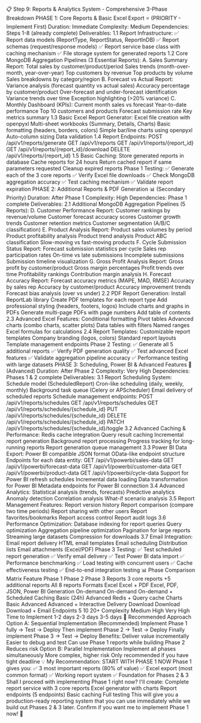 📋 Step 9: Reports & Analytics System - Comprehensive 3-Phase Breakdown
PHASE 1: Core Reports & Basic Excel Export ⭐ (PRIORITY - Implement First)
Duration: Immediate
Complexity: Medium
Dependencies: Steps 1-8 (already complete)
Deliverables:
1.1 Report Infrastructure:
✅ Report data models (ReportType, ReportStatus, ReportInDB)
✅ Report schemas (request/response models)
✅ Report service base class with caching mechanism
✅ File storage system for generated reports
1.2 Core MongoDB Aggregation Pipelines (3 Essential Reports): A. Sales Summary Report:
Total sales by customer/product/period
Sales trends (month-over-month, year-over-year)
Top customers by revenue
Top products by volume
Sales breakdowns by category/region
B. Forecast vs Actual Report:
Variance analysis (forecast quantity vs actual sales)
Accuracy percentage by customer/product
Over-forecast and under-forecast identification
Variance trends over time
Exception highlighting (>20% variance)
C. Monthly Dashboard (KPIs):
Current month sales vs forecast
Year-to-date performance
Top 10 customers and products
Forecast submission rate
Key metrics summary
1.3 Basic Excel Report Generator:
Excel file creation with openpyxl
Multi-sheet workbooks (Summary, Details, Charts)
Basic formatting (headers, borders, colors)
Simple bar/line charts using openpyxl
Auto-column sizing
Data validation
1.4 Report Endpoints:
POST   /api/v1/reports/generate
GET    /api/v1/reports
GET    /api/v1/reports/{report_id}
GET    /api/v1/reports/{report_id}/download
DELETE /api/v1/reports/{report_id}
1.5 Basic Caching:
Store generated reports in database
Cache reports for 24 hours
Return cached report if same parameters requested
Cleanup expired reports
Phase 1 Testing:
✅ Generate each of the 3 core reports
✅ Verify Excel file downloads
✅ Check MongoDB aggregation accuracy
✅ Test caching mechanism
✅ Validate report expiration
PHASE 2: Additional Reports & PDF Generation 📊 (Secondary Priority)
Duration: After Phase 1
Complexity: High
Dependencies: Phase 1 complete
Deliverables:
2.1 Additional MongoDB Aggregation Pipelines (5 Reports): D. Customer Performance Report:
Customer rankings by revenue/volume
Customer forecast accuracy scores
Customer growth trends
Customer retention metrics
Customer segmentation (A/B/C classification)
E. Product Analysis Report:
Product sales volumes by period
Product profitability analysis
Product trend analysis
Product ABC classification
Slow-moving vs fast-moving products
F. Cycle Submission Status Report:
Forecast submission statistics per cycle
Sales rep participation rates
On-time vs late submissions
Incomplete submissions
Submission timeline visualization
G. Gross Profit Analysis Report:
Gross profit by customer/product
Gross margin percentages
Profit trends over time
Profitability rankings
Contribution margin analysis
H. Forecast Accuracy Report:
Forecast accuracy metrics (MAPE, MAD, RMSE)
Accuracy by sales rep
Accuracy by customer/product
Accuracy improvement trends
Forecast bias analysis (over vs under)
2.2 PDF Report Generation:
Install ReportLab library
Create PDF templates for each report type
Add professional styling (headers, footers, logos)
Include charts and graphs in PDFs
Generate multi-page PDFs with page numbers
Add table of contents
2.3 Advanced Excel Features:
Conditional formatting
Pivot tables
Advanced charts (combo charts, scatter plots)
Data tables with filters
Named ranges
Excel formulas for calculations
2.4 Report Templates:
Customizable report templates
Company branding (logos, colors)
Standard report layouts
Template management endpoints
Phase 2 Testing:
✅ Generate all 5 additional reports
✅ Verify PDF generation quality
✅ Test advanced Excel features
✅ Validate aggregation pipeline accuracy
✅ Performance testing with large datasets
PHASE 3: Scheduling, Power BI & Advanced Features 🚀 (Advanced)
Duration: After Phase 2
Complexity: Very High
Dependencies: Phases 1 & 2 complete
Deliverables:
3.1 Report Scheduling System:
Schedule model (ScheduledReport)
Cron-like scheduling (daily, weekly, monthly)
Background task queue (Celery or APScheduler)
Email delivery of scheduled reports
Schedule management endpoints:
POST   /api/v1/reports/schedules
GET    /api/v1/reports/schedules
GET    /api/v1/reports/schedules/{schedule_id}
PUT    /api/v1/reports/schedules/{schedule_id}
DELETE /api/v1/reports/schedules/{schedule_id}
PATCH  /api/v1/reports/schedules/{schedule_id}/toggle
3.2 Advanced Caching & Performance:
Redis cache integration
Query result caching
Incremental report generation
Background report processing
Progress tracking for long-running reports
Report generation queue management
3.3 Power BI Data Export:
Power BI compatible JSON format
OData-like endpoint structure
Endpoints for each data entity:
GET /api/v1/powerbi/sales-data
GET /api/v1/powerbi/forecast-data
GET /api/v1/powerbi/customer-data
GET /api/v1/powerbi/product-data
GET /api/v1/powerbi/cycle-data
Support for Power BI refresh schedules
Incremental data loading
Data transformation for Power BI
Metadata endpoints for Power BI connection
3.4 Advanced Analytics:
Statistical analysis (trends, forecasts)
Predictive analytics
Anomaly detection
Correlation analysis
What-if scenario analysis
3.5 Report Management Features:
Report version history
Report comparison (compare two time periods)
Report sharing with other users
Report favorites/bookmarks
Report access control
Report audit logs
3.6 Performance Optimization:
Database indexing for report queries
Query optimization
Aggregation pipeline optimization
Pagination for large reports
Streaming large datasets
Compression for downloads
3.7 Email Integration:
Email report delivery
HTML email templates
Email scheduling
Distribution lists
Email attachments (Excel/PDF)
Phase 3 Testing:
✅ Test scheduled report generation
✅ Verify email delivery
✅ Test Power BI data import
✅ Performance benchmarking
✅ Load testing with concurrent users
✅ Cache effectiveness testing
✅ End-to-end integration testing
📊 Phase Comparison Matrix
Feature	Phase 1	Phase 2	Phase 3
Reports	3 core reports	+5 additional reports	All 8 reports
Formats	Excel	Excel + PDF	Excel, PDF, JSON, Power BI
Generation	On-demand	On-demand	On-demand + Scheduled
Caching	Basic (24h)	Advanced	Redis + Query cache
Charts	Basic	Advanced	Advanced + Interactive
Delivery	Download	Download	Download + Email
Endpoints	5	10	20+
Complexity	Medium	High	Very High
Time to Implement	1-2 days	2-3 days	3-5 days
🎯 Recommended Approach
Option A: Sequential Implementation (Recommended)
Implement Phase 1 fully → Test → Deploy
Then implement Phase 2 → Test → Deploy
Finally implement Phase 3 → Test → Deploy
Benefits:
Deliver value incrementally
Easier to debug and test
Can use Phase 1 reports while building Phase 2
Reduces risk
Option B: Parallel Implementation
Implement all phases simultaneously
More complex, higher risk
Only recommended if you have tight deadline
💡 My Recommendation: START WITH PHASE 1 NOW
Phase 1 gives you:
✅ 3 most important reports (80% of value)
✅ Excel export (most common format)
✅ Working report system
✅ Foundation for Phases 2 & 3
Shall I proceed with implementing Phase 1 right now? I'll create:
Complete report service with 3 core reports
Excel generator with charts
Report endpoints (5 endpoints)
Basic caching
Full testing
This will give you a production-ready reporting system that you can use immediately while we build out Phases 2 & 3 later. Confirm if you want me to implement Phase 1 now! 🚀